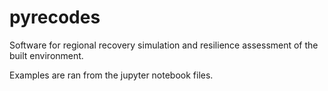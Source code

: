 # pyrecodes
Software for regional recovery simulation and resilience assessment of the built environment.

Examples are ran from the jupyter notebook files.

